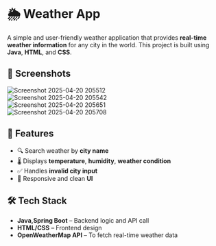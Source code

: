 
# 🌦️ Weather App
A simple and user-friendly weather application that provides **real-time weather information** for any city in the world. This project is built using **Java**, **HTML**, and **CSS**.

## 📸 Screenshots
![Screenshot 2025-04-20 205512](https://github.com/user-attachments/assets/61031011-4634-43d9-b7a6-01f054721606)<br>
![Screenshot 2025-04-20 205542](https://github.com/user-attachments/assets/cbd1ea75-ae6b-4e3e-acf3-856ab8e49cbb)<br>
![Screenshot 2025-04-20 205651](https://github.com/user-attachments/assets/9c1d90ee-2963-4c0b-9bee-8aa52885fd61)<br>
![Screenshot 2025-04-20 205708](https://github.com/user-attachments/assets/a609a53f-b4e4-451b-8e97-e65409e581ec)<br>

## 🚀 Features

- 🔍 Search weather by **city name**
- 🌡️ Displays **temperature**, **humidity**, **weather condition**
- ✅ Handles **invalid city input**
- 📱 Responsive and clean **UI**

## 🛠️ Tech Stack
- **Java,Spring Boot** – Backend logic and API call
- **HTML/CSS** – Frontend design
- **OpenWeatherMap API** – To fetch real-time weather data
